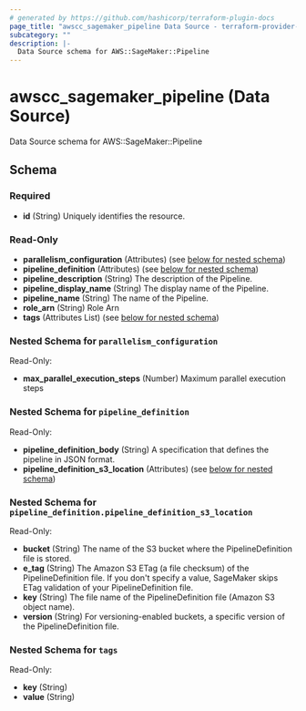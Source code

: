 ```yaml
---
# generated by https://github.com/hashicorp/terraform-plugin-docs
page_title: "awscc_sagemaker_pipeline Data Source - terraform-provider-awscc"
subcategory: ""
description: |-
  Data Source schema for AWS::SageMaker::Pipeline
---
```


# awscc_sagemaker_pipeline (Data Source)

Data Source schema for AWS::SageMaker::Pipeline



<!-- schema generated by tfplugindocs -->
## Schema

### Required

- **id** (String) Uniquely identifies the resource.

### Read-Only

- **parallelism_configuration** (Attributes) (see [below for nested schema](#nestedatt--parallelism_configuration))
- **pipeline_definition** (Attributes) (see [below for nested schema](#nestedatt--pipeline_definition))
- **pipeline_description** (String) The description of the Pipeline.
- **pipeline_display_name** (String) The display name of the Pipeline.
- **pipeline_name** (String) The name of the Pipeline.
- **role_arn** (String) Role Arn
- **tags** (Attributes List) (see [below for nested schema](#nestedatt--tags))

<a id="nestedatt--parallelism_configuration"></a>
### Nested Schema for `parallelism_configuration`

Read-Only:

- **max_parallel_execution_steps** (Number) Maximum parallel execution steps


<a id="nestedatt--pipeline_definition"></a>
### Nested Schema for `pipeline_definition`

Read-Only:

- **pipeline_definition_body** (String) A specification that defines the pipeline in JSON format.
- **pipeline_definition_s3_location** (Attributes) (see [below for nested schema](#nestedatt--pipeline_definition--pipeline_definition_s3_location))

<a id="nestedatt--pipeline_definition--pipeline_definition_s3_location"></a>
### Nested Schema for `pipeline_definition.pipeline_definition_s3_location`

Read-Only:

- **bucket** (String) The name of the S3 bucket where the PipelineDefinition file is stored.
- **e_tag** (String) The Amazon S3 ETag (a file checksum) of the PipelineDefinition file. If you don't specify a value, SageMaker skips ETag validation of your PipelineDefinition file.
- **key** (String) The file name of the PipelineDefinition file (Amazon S3 object name).
- **version** (String) For versioning-enabled buckets, a specific version of the PipelineDefinition file.



<a id="nestedatt--tags"></a>
### Nested Schema for `tags`

Read-Only:

- **key** (String)
- **value** (String)



